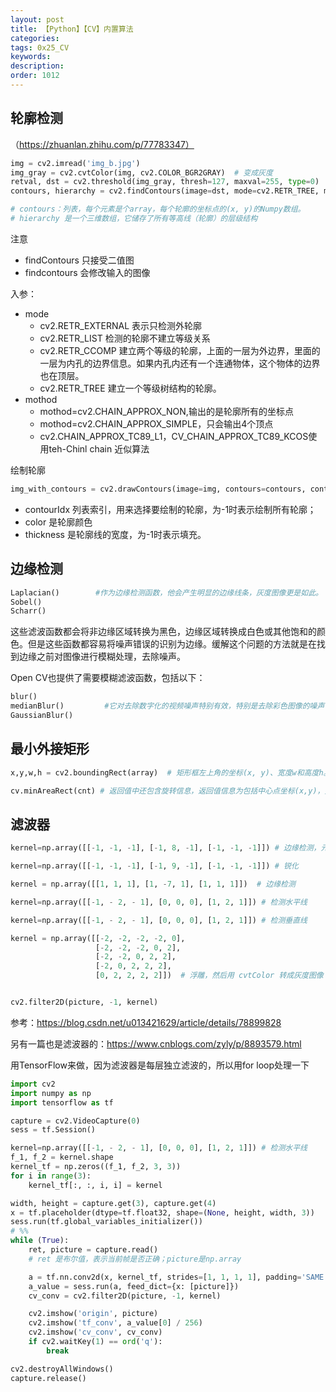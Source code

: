 ```yaml
---
layout: post
title: 【Python】【CV】内置算法
categories:
tags: 0x25_CV
keywords:
description:
order: 1012
---
```



## 轮廓检测
（https://zhuanlan.zhihu.com/p/77783347）
```python
img = cv2.imread('img_b.jpg')
img_gray = cv2.cvtColor(img, cv2.COLOR_BGR2GRAY)  # 变成灰度
retval, dst = cv2.threshold(img_gray, thresh=127, maxval=255, type=0)  # 二值化
contours, hierarchy = cv2.findContours(image=dst, mode=cv2.RETR_TREE, method=cv2.CHAIN_APPROX_SIMPLE)

# contours：列表，每个元素是个array，每个轮廓的坐标点的(x, y)的Numpy数组。
# hierarchy 是一个三维数组，它储存了所有等高线（轮廓）的层级结构
```
注意
- findContours 只接受二值图
- findcontours 会修改输入的图像

入参：
- mode
  - cv2.RETR_EXTERNAL 表示只检测外轮廓
  - cv2.RETR_LIST 检测的轮廓不建立等级关系
  - cv2.RETR_CCOMP 建立两个等级的轮廓，上面的一层为外边界，里面的一层为内孔的边界信息。如果内孔内还有一个连通物体，这个物体的边界也在顶层。
  - cv2.RETR_TREE 建立一个等级树结构的轮廓。
- mothod
  - mothod=cv2.CHAIN_APPROX_NON,输出的是轮廓所有的坐标点
  - mothod=cv2.CHAIN_APPROX_SIMPLE，只会输出4个顶点
  - cv2.CHAIN_APPROX_TC89_L1，CV_CHAIN_APPROX_TC89_KCOS使用teh-Chinl chain 近似算法



绘制轮廓
```python
img_with_contours = cv2.drawContours(image=img, contours=contours, contourIdx=-1, color=(0, 255, 0), thickness=5)

```
- contourIdx 列表索引，用来选择要绘制的轮廓，为-1时表示绘制所有轮廓；
- color 是轮廓颜色
- thickness 是轮廓线的宽度，为-1时表示填充。



## 边缘检测

```python
Laplacian()        #作为边缘检测函数，他会产生明显的边缘线条，灰度图像更是如此。
Sobel()
Scharr()
```
这些滤波函数都会将非边缘区域转换为黑色，边缘区域转换成白色或其他饱和的颜色。但是这些函数都容易将噪声错误的识别为边缘。缓解这个问题的方法就是在找到边缘之前对图像进行模糊处理，去除噪声。

Open CV也提供了需要模糊滤波函数，包括以下：

```python
blur()
medianBlur()         #它对去除数字化的视频噪声特别有效，特别是去除彩色图像的噪声
GaussianBlur()
```



## 最小外接矩形

```python
x,y,w,h = cv2.boundingRect(array)  # 矩形框左上角的坐标(x, y)、宽度w和高度h。
```

```python
cv.minAreaRect(cnt) # 返回值中还包含旋转信息，返回值信息为包括中心点坐标(x,y)，宽高(w, h)和旋转角度。
```


## 滤波器
```py
kernel=np.array([[-1, -1, -1], [-1, 8, -1], [-1, -1, -1]]) # 边缘检测，元素之和倾向于0，所以图像会很暗

kernel=np.array([[-1, -1, -1], [-1, 9, -1], [-1, -1, -1]]) # 锐化

kernel = np.array([[1, 1, 1], [1, -7, 1], [1, 1, 1]])  # 边缘检测

kernel=np.array([[-1, - 2, - 1], [0, 0, 0], [1, 2, 1]]) # 检测水平线

kernel=np.array([[-1, - 2, - 1], [0, 0, 0], [1, 2, 1]]) # 检测垂直线

kernel = np.array([[-2, -2, -2, -2, 0],
                   [-2, -2, -2, 0, 2],
                   [-2, -2, 0, 2, 2],
                   [-2, 0, 2, 2, 2],
                   [0, 2, 2, 2, 2]])  # 浮雕，然后用 cvtColor 转成灰度图像


cv2.filter2D(picture, -1, kernel)
```

参考：https://blog.csdn.net/u013421629/article/details/78899828  

另有一篇也是滤波器的：https://www.cnblogs.com/zyly/p/8893579.html

用TensorFlow来做，因为滤波器是每层独立滤波的，所以用for loop处理一下
```py
import cv2
import numpy as np
import tensorflow as tf

capture = cv2.VideoCapture(0)
sess = tf.Session()

kernel=np.array([[-1, - 2, - 1], [0, 0, 0], [1, 2, 1]]) # 检测水平线
f_1, f_2 = kernel.shape
kernel_tf = np.zeros((f_1, f_2, 3, 3))
for i in range(3):
    kernel_tf[:, :, i, i] = kernel

width, height = capture.get(3), capture.get(4)
x = tf.placeholder(dtype=tf.float32, shape=(None, height, width, 3))
sess.run(tf.global_variables_initializer())
# %%
while (True):
    ret, picture = capture.read()
    # ret 是布尔值，表示当前帧是否正确；picture是np.array

    a = tf.nn.conv2d(x, kernel_tf, strides=[1, 1, 1, 1], padding='SAME')
    a_value = sess.run(a, feed_dict={x: [picture]})
    cv_conv = cv2.filter2D(picture, -1, kernel)

    cv2.imshow('origin', picture)
    cv2.imshow('tf_conv', a_value[0] / 256)
    cv2.imshow('cv_conv', cv_conv)
    if cv2.waitKey(1) == ord('q'):
        break

cv2.destroyAllWindows()
capture.release()
```
